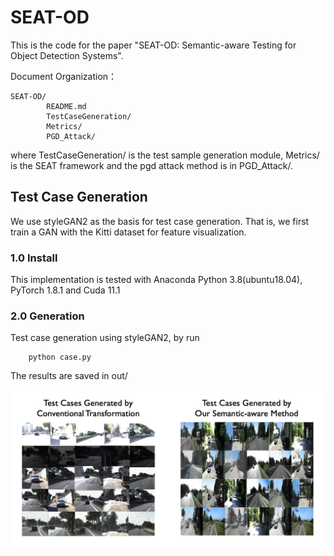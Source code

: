 # SEAT-OD
This is the code for the paper "SEAT-OD: Semantic-aware Testing for Object Detection Systems".

Document Organization：
```
SEAT-OD/
        README.md
        TestCaseGeneration/
        Metrics/
        PGD_Attack/
```
where TestCaseGeneration/ is the test sample generation module, Metrics/ is the SEAT framework and the pgd attack method is in PGD_Attack/.

## Test Case Generation
We use styleGAN2 as the basis for test case generation. That is, we first train a GAN with the Kitti dataset for feature visualization. 
### 1.0  Install
This implementation is tested with Anaconda Python  3.8(ubuntu18.04), PyTorch  1.8.1 and Cuda  11.1

### 2.0  Generation
Test case generation using styleGAN2, by run
```
    python case.py
```
The results are saved in out/

![Test case generation](https://github.com/dummySeatOD/SEAT-OD/blob/main/Figure/generation.png)

